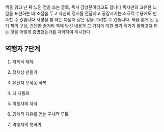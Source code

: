 책을 읽고 난 뒤 느낀 점을 쓰는 글로, 독서 감상문이라고도 합니다
독자만의 고유한 느낌을 표현하는 데 초점을 두고 자신의 정서를 전달하고 공감시키는 소극적 수용에도 만족할 수 있습니다
서평을 쓸 때는 다음과 같은 점을 고려할 수 있습니다.
책을 읽게 된 동기
책의 구성, 간단한 줄거리
책에 담긴 내용과 그 가치에 대한 평가
작가가 말하고자 하는 것을 어떻게 증명했는가를 파악하여 제시한다

## 역행자 7단계

1. 자의식 해체

2. 정체성 만들기

3. 유전자 오작동 극복

4. 뇌 자동화

5. 역행자의 지식

6. 경제적 자유를 얻는 구체적 루트

7. 역행자의 쳇바퀴
